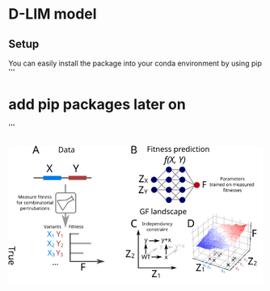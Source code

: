 # D-LIM model
## Setup
You can easily install the package into your conda environment by using pip
'''
# add pip packages later on 
'''
## 
![The main idea of modeling](https://github.com/LBiophyEvo/D-LIM-model/blob/master/fig/fig_1.svg)
